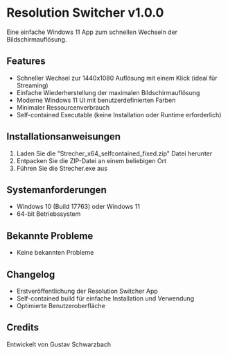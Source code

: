 # Resolution Switcher v1.0.0

Eine einfache Windows 11 App zum schnellen Wechseln der Bildschirmauflösung.

## Features
- Schneller Wechsel zur 1440x1080 Auflösung mit einem Klick (ideal für Streaming)
- Einfache Wiederherstellung der maximalen Bildschirmauflösung
- Moderne Windows 11 UI mit benutzerdefinierten Farben
- Minimaler Ressourcenverbrauch
- Self-contained Executable (keine Installation oder Runtime erforderlich)

## Installationsanweisungen
1. Laden Sie die "Strecher_x64_selfcontained_fixed.zip" Datei herunter
2. Entpacken Sie die ZIP-Datei an einem beliebigen Ort
3. Führen Sie die Strecher.exe aus

## Systemanforderungen
- Windows 10 (Build 17763) oder Windows 11
- 64-bit Betriebssystem

## Bekannte Probleme
- Keine bekannten Probleme

## Changelog
- Erstveröffentlichung der Resolution Switcher App
- Self-contained build für einfache Installation und Verwendung
- Optimierte Benutzeroberfläche

## Credits
Entwickelt von Gustav Schwarzbach 
